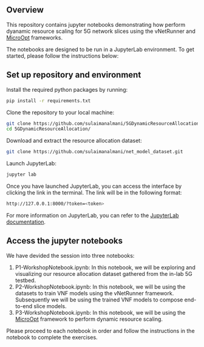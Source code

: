 
## Overview
This repository contains jupyter notebooks demonstrating how perform dyanamic resource scaling for 5G network slices using the vNetRunner and [MicroOpt](https://arxiv.org/abs/2407.18342) frameworks.

The notebooks are designed to be run in a JupyterLab environment. To get started, please follow the instructions below:

## Set up repository and environment

Install the required python packages by running:
```bash
pip install -r requirements.txt
```

Clone the repository to your local machine:
```bash
git clone https://github.com/sulaimanalmani/5GDynamicResourceAllocation.git
cd 5GDynamicResourceAllocation/
```

Download and extract the resource allocation dataset:
```bash
git clone https://github.com/sulaimanalmani/net_model_dataset.git
```

Launch JupyterLab:
```bash
jupyter lab
```

Once you have launched JupyterLab, you can access the interface by clicking the link in the terminal. The link will be in the following format:

```bash
http://127.0.0.1:8000/?token=<token>
```

For more information on JupyterLab, you can refer to the [JupyterLab documentation](https://jupyterlab.readthedocs.io/en/stable/).

## Access the jupyter notebooks

We have devided the session into three notebooks:

1. P1-WorkshopNotebook.ipynb: In this notebook, we will be exploring and visualizing our resource allocation dataset gathered from the in-lab 5G testbed.
2. P2-WorkshopNotebook.ipynb: In this notebook, we will be using the datasets to train VNF models using the vNetRunner framework. Subsequently we will be using the trained VNF models to compose end-to-end slice models.
3. P3-WorkshopNotebook.ipynb: In this notebook, we will be using the [MicroOpt](https://arxiv.org/abs/2407.18342) framework to perform dynamic resource scaling.

Please proceed to each notebook in order and follow the instructions in the notebook to complete the exercises.